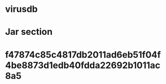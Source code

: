 # virusdb

Jar section
========================================================
f47874c85c4817db2011ad6eb51f04f4be8873d1edb40fdda22692b1011ac8a5
========================================================
